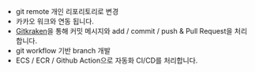 - git remote 개인 리포리토리로 변경
- 카카오 워크와 연동 됩니다.
- [Gitkraken](https://www.gitkraken.com/)을 통해 커밋 메시지와 add / commit / push & Pull Request을 처리합니다.
- git workflow 기반 branch 개발
- ECS / ECR / Github Action으로 자동화 CI/CD를 처리합니다.
